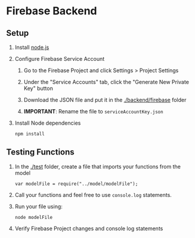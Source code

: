 # Firebase Backend

## Setup

1.  Install [node.js](https://nodejs.org/en/)

2.  Configure Firebase Service Account

    1. Go to the Firebase Project and click Settings > Project Settings

    2. Under the "Service Accounts" tab, click the "Generate New Private Key" button

    3. Download the JSON file and put it in the [./backend/firebase](./backend/firebase) folder

    4. **IMPORTANT**: Rename the file to `serviceAccountKey.json`

3.  Install Node dependencies

        npm install

## Testing Functions

1.  In the [./test](./test) folder, create a file that imports your functions from the model

        var modelFile = require("../model/modelFile");

2.  Call your functions and feel free to use `console.log` statements.

3.  Run your file using:

        node modelFile

4.  Verify Firebase Project changes and console log statements
